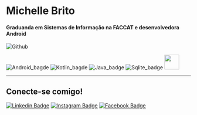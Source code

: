 # Michelle Brito

#### Graduanda em Sistemas de Informação na FACCAT e desenvolvedora Android

![Github](https://github-readme-stats.vercel.app/api?username=michellebritoo&theme=blue)

![Android_bagde](https://img.shields.io/badge/Android-3DDC84?style=for-the-badge&logo=android&logoColor=white)
![Kotlin_bagde](https://img.shields.io/badge/Kotlin-0095D5?&style=for-the-badge&logo=kotlin&logoColor=white)
![Java_badge](https://img.shields.io/badge/Java-ED8B00?style=for-the-badge&logo=java&logoColor=white)
![Sqlite_badge](https://img.shields.io/badge/SQLite-07405E?style=for-the-badge&logo=sqlite&logoColor=white)
<img src="https://cdn.jsdelivr.net/gh/devicons/devicon/icons/firebase/firebase-plain-wordmark.svg" height=40px />

----

## Conecte-se comigo!
[![Linkedin Badge](https://img.shields.io/badge/-LinkedIn-blue?style=flat-square&logo=Linkedin&logoColor=white&link=https://www.linkedin.com/in/michellebrito01/)](https://www.linkedin.com/in/michellebrito01/)  [![Instagram Badge](https://img.shields.io/badge/instagram-%23E4405F.svg?&style=flat-square&logo=instagram&logoColor=white)](https://www.instagram.com/michebritoo/)  [![Facebook Badge](	https://img.shields.io/badge/facebook-%231877F2.svg?&style=flat-square&logo=facebook&logoColor=white)](https://www.facebook.com/michellecunhask8/)
